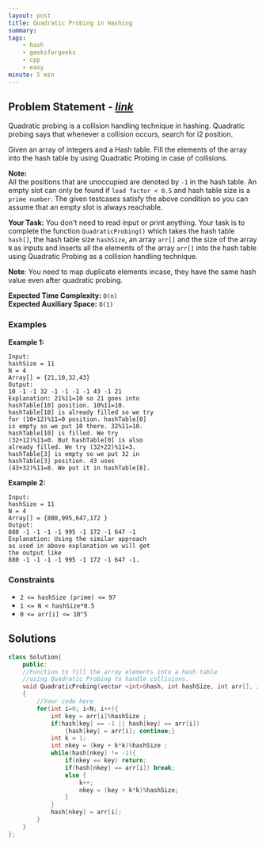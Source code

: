 ```yaml
---
layout: post
title: Quadratic Probing in Hashing
summary:
tags:
    - hash
    - geeksforgeeks
    - cpp
    - easy
minute: 5 min
---
```


## Problem Statement - [*link*](https://practice.geeksforgeeks.org/problems/quadratic-probing-in-hashing-1587115621/0/)  

Quadratic probing is a collision handling technique in hashing. Quadratic probing says that whenever a collision occurs, search for i2 position.

Given an array of integers and a Hash table. Fill the elements of the array into the hash table by using Quadratic Probing in case of collisions.

**Note:**  
All the positions that are unoccupied are denoted by `-1` in the hash table.
An empty slot can only be found if `load factor < 0.5` and hash table size is a `prime number`.
The given testcases satisfy the above condition so you can assume that an empty slot is always reachable.

**Your Task:** 
You don't need to read input or print anything. Your task is to complete the function `QuadraticProbing()` which takes the hash table `hash[]`, the hash table size `hashSize`, an array `arr[]` and the size of the array `N` as inputs and inserts all the elements of the array `arr[]` into the hash table using Quadratic Probing as a collision handling technique.

**Note**: You need to map duplicate elements incase, they have the same hash value even after quadratic probing. 


**Expected Time Complexity:** `O(n)`  
**Expected Auxiliary Space:** `O(1)`

### Examples

**Example 1:**   
```
Input:
hashSize = 11
N = 4
Array[] = {21,10,32,43}
Output: 
10 -1 -1 32 -1 -1 -1 -1 43 -1 21
Explanation: 21%11=10 so 21 goes into 
hashTable[10] position. 10%11=10. 
hashTable[10] is already filled so we try 
for (10+12)%11=0 position. hashTable[0] 
is empty so we put 10 there. 32%11=10. 
hashTable[10] is filled. We try 
(32+12)%11=0. But hashTable[0] is also 
already filled. We try (32+22)%11=3. 
hashTable[3] is empty so we put 32 in 
hashTable[3] position. 43 uses 
(43+32)%11=8. We put it in hashTable[8].
```

**Example 2:**   
```
Input:
hashSize = 11
N = 4
Array[] = {880,995,647,172 }
Output:
880 -1 -1 -1 -1 995 -1 172 -1 647 -1 
Explanation: Using the similar approach 
as used in above explanation we will get 
the output like 
880 -1 -1 -1 -1 995 -1 172 -1 647 -1.
```

### Constraints

+ `2 <= hashSize (prime) <= 97`
+ `1 <= N < hashSize*0.5`
+ `0 <= arr[i] <= 10^5` 

## Solutions

```cpp
class Solution{
    public:
    //Function to fill the array elements into a hash table 
    //using Quadratic Probing to handle collisions.
    void QuadraticProbing(vector <int>&hash, int hashSize, int arr[], int N)
    {
        //Your code here
        for(int i=0; i<N; i++){
            int key = arr[i]%hashSize ;
            if(hash[key] == -1 || hash[key] == arr[i])
                {hash[key] = arr[i]; continue;}
            int k = 1;
            int nkey = (key + k*k)%hashSize ;
            while(hash[nkey] != -1){
                if(nkey == key) return;
                if(hash[nkey] == arr[i]) break;
                else {
                    k++;
                    nkey = (key + k*k)%hashSize;
                }
            }
            hash[nkey] = arr[i];
        }
    }
};
```

